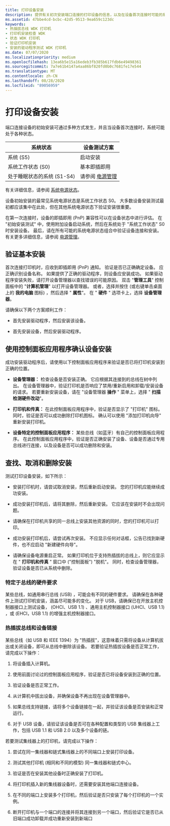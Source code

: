```yaml
---
title: 打印设备安装
description: 提供有关初次安装端口连接的打印设备的信息，以及在设备首次连接时可能的系统状态。
ms.assetid: 47bbe4cd-bcbc-42d5-9513-9ea659c123dc
keywords:
- 热插拔总线 WDK 打印机
- 打印机安装检查 WDK
- 状态 WDK 打印机
- 验证打印机安装
- 安装的驱动程序测试 WDK 打印机
ms.date: 07/07/2020
ms.localizationpriority: medium
ms.openlocfilehash: 13ea6b5e15a16edeb3fb385b617fdb6e49498361
ms.sourcegitcommit: 7a7e61b4147a4aa86bf820fd0b0c7681fe17e544
ms.translationtype: MT
ms.contentlocale: zh-CN
ms.lasthandoff: 08/28/2020
ms.locfileid: "89056959"
---
```

# <a name="print-device-installation"></a>打印设备安装

端口连接设备的初始安装可通过多种方式发生，并且当设备首次连接时，系统可能处于各种状态。

| 系统状态 | 设备测试方案 |
| --- | --- |
| 系统 (S5)  | 启动安装 |
| 系统工作状态 (S0)  | 基本即插即用 |
| 处于睡眠状态的系统 (S1-S4)  | 请参阅 [电源管理](power-management.md) |

有关详细信息，请参阅 [系统电源状态](https://docs.microsoft.com/windows-hardware/drivers/kernel/system-power-states)。

设备初始安装的最常见系统电源状态是系统工作状态 S0。 大多数设备安装测试最初都应该集中在此处，但在其他系统电源状态下验证安装很重要。

在第一次连接时，设备的即插即用 (PnP) 兼容性可以在设备状态中进行评估。 在 "初始安装测试" 中，使用附加设备启动系统，然后在系统处于 "系统工作状态" S0 时安装设备。 最后，请在所有可能的系统电源状态组合中验证设备连接和安装。 有关更多详细信息，请参阅 [电源管理](power-management.md)。

## <a name="verifying-basic-installation"></a>验证基本安装

首次连接打印机时，应收到即插即用 (PnP) 通知。 验证是否已正确确定设备。 应正确识别设备名称。 如果提供了正确的驱动程序，则设备应安装成功。 如果驱动程序安装失败，请打开设备管理器以查找错误的可能原因。 双击 "**管理工具**" 控制面板中的 "**计算机管理**" 以打开设备管理器。 或者，选择并按住 (或右键单击桌面上的 **我的电脑** 图标) ，然后选择 " **属性**"。 在 " **硬件** " 选项卡上，选择 **设备管理器**。

请确保以下两个方案顺利工作：

- 首先安装驱动程序，然后安装该设备。

- 首先安装设备，然后安装驱动程序。

## <a name="using-control-panel-applications-to-confirm-device-installation"></a>使用控制面板应用程序确认设备安装

成功安装驱动程序后，请使用以下控制面板应用程序来验证是否已将打印机安装到正确的位置。

- **设备管理器：** 检查设备是否安装正确。 它应根据其连接到的总线在树中列出。 在设备管理器中，验证打印机是否响应了禁用/重新启用和卸载/安装设备的请求。 若要重新安装设备，请在 "设备管理器 **操作** " 菜单上，选择 " **扫描检测硬件改动**"。

- **打印机和传真：** 在此控制面板应用程序中，验证是否显示了 "打印机" 图标。 同时，验证是否可以成功删除打印机图标。 确认可以使用 "添加打印机向导" 重新安装打印机。

- **设备特定的控制面板应用程序：** 某些总线（如蓝牙）有自己的控制面板应用程序。 在此控制面板应用程序中，验证是否正确安装了设备、设备是否通过专用总线进行连接，以及设备是否可以成功删除和安装。

## <a name="finding-canceling-and-deleting-installations"></a>查找、取消和删除安装

测试打印设备安装，如下所示：

- 安装打印机时，请尝试取消安装，然后重新启动安装。 您的打印机应能继续成功安装。

- 成功安装打印机后，请将其删除，然后重新安装。 它应该在安装时不会出现问题。

- 请确保在打印机共享的同一总线上安装其他资源的同时，您的打印机可以打印。

- 成功安装打印机后，请尝试再次安装。 不应显示任何对话框，公告已找到新硬件，也不应启动 "新建硬件向导"。

- 请确保设备电源重启正常。 如果打印机位于支持热插拔的总线上，则它应显示在 " **打印机和传真** " 窗口中 ("控制面板") "脱机"。 同时，检查设备管理器，验证设备是否已从系统中删除。

### <a name="bus-specific-hardware-requirements"></a>特定于总线的硬件要求

某些总线，如通用串行总线 (USB) ，可能会有不同的硬件要求。 请确保在各种硬件上测试打印机安装，涵盖尽可能多的变化。 对于 USB，请确保已在开放主机控制器接口上测试设备， (OHCI、USB 1.1) 、通用主机控制器接口 (UHCI、USB 1.1) ，或 (EHCI，USB 1.1) 的增强主机控制器接口。

### <a name="hot-pluggable-buses-and-device-chaining"></a>热插拔总线和设备链接

某些总线（如 USB 和 IEEE 1394）为 "热插拔"，这意味着只需将设备从计算机拔出或关闭设备，即可从总线中删除该设备。 若要验证热插拔设备是否正常工作，请完成以下操作：

1. 将设备插入计算机。

1. 使用前面讨论过的控制面板应用程序，验证是否已将设备安装到正确的位置。

1. 验证设备是否正常工作。

1. 从计算机中拔出设备，并确保设备不再出现在设备管理器中。

1. 如果总线支持链接，请将多个设备链接在一起，并验证该设备是否安装和正常运行。

1. 对于 USB 设备，请验证该设备是否可在各种配置和类型的 USB 集线器上工作，包括 USB 1.1 和 USB 2.0 以及多个设备的链。

若要测试集线器上的打印机，请完成以下操作：

1. 尝试在同一集线器和链式集线器上的不同端口上安装打印设备。

1. 测试其他打印机 (相同和不同的模型) 同一集线器和链式中心。

1. 验证是否在安装其他设备时正确安装了打印机。

1. 将打印机插入新的集线器设备时，还需要安装其他端口连接设备。

1. 在不同的端口上安装多个打印机，然后验证是否只安装了每个打印机的一个实例。

1. 断开打印机与一个端口的连接并将其连接到另一个端口，然后验证它是否已从旧端口成功卸载并成功重新安装到新端口
